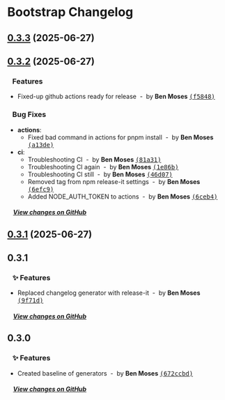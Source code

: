 # Bootstrap Changelog

## [0.3.3](https://github.com/benjymoses/bootstrap/compare/v0.3.2...v0.3.3) (2025-06-27)

## [0.3.2](https://github.com/benjymoses/bootstrap/compare/v0.3.1...v0.3.2) (2025-06-27)

### &nbsp;&nbsp;&nbsp;Features

- Fixed-up github actions ready for release &nbsp;-&nbsp; by **Ben Moses** [<samp>(f5848)</samp>](https://github.com/benjymoses/bootstrap/commit/f584898)

### &nbsp;&nbsp;&nbsp;Bug Fixes

- **actions**:
  - Fixed bad command in actions for pnpm install &nbsp;-&nbsp; by **Ben Moses** [<samp>(a13de)</samp>](https://github.com/benjymoses/bootstrap/commit/a13de39)
- **ci**:
  - Troubleshooting CI &nbsp;-&nbsp; by **Ben Moses** [<samp>(81a31)</samp>](https://github.com/benjymoses/bootstrap/commit/81a3172)
  - Troubleshooting CI again &nbsp;-&nbsp; by **Ben Moses** [<samp>(1e86b)</samp>](https://github.com/benjymoses/bootstrap/commit/1e86bcf)
  - Troubleshooting CI still &nbsp;-&nbsp; by **Ben Moses** [<samp>(46d07)</samp>](https://github.com/benjymoses/bootstrap/commit/46d0734)
  - Removed tag from npm release-it settings &nbsp;-&nbsp; by **Ben Moses** [<samp>(6efc9)</samp>](https://github.com/benjymoses/bootstrap/commit/6efc902)
  - Added NODE_AUTH_TOKEN to actions &nbsp;-&nbsp; by **Ben Moses** [<samp>(6ceb4)</samp>](https://github.com/benjymoses/bootstrap/commit/6ceb427)

##### &nbsp;&nbsp;&nbsp;&nbsp;[View changes on GitHub](https://github.com/benjymoses/bootstrap/compare/v0.3.1...0.3.2)

## [0.3.1](https://github.com/benjymoses/bootstrap/compare/v0.3.0...v0.3.1) (2025-06-27)

## 0.3.1

### &nbsp;&nbsp;&nbsp;:sparkles: Features

- Replaced changelog generator with release-it &nbsp;-&nbsp; by **Ben Moses** [<samp>(9f71d)</samp>](https://github.com/benjymoses/bootstrap/commit/9f71d2a)

##### &nbsp;&nbsp;&nbsp;&nbsp;[View changes on GitHub](https://github.com/benjymoses/bootstrap/compare/v0.3.0...0.3.1)

## 0.3.0

### &nbsp;&nbsp;&nbsp;:sparkles: Features

- Created baseline of generators &nbsp;-&nbsp; by **Ben Moses** [<samp>(672ccbd)</samp>](https://github.com/benjymoses/bootstrap/commit/672ccbd2a)

##### &nbsp;&nbsp;&nbsp;&nbsp;[View changes on GitHub](https://github.com/benjymoses/bootstrap/compare/v0.2.0...0.3.0)
